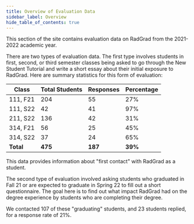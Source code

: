 ```yaml
---
title: Overview of Evaluation Data
sidebar_label: Overview
hide_table_of_contents: true
---
```


This section of the site contains evaluation data on RadGrad from the 2021-2022 academic year. 

There are two types of evaluation data. The first type involves students in first, second, or third semester classes being asked to go through the New Student Tutorial and write a short essay about their initial exposure to RadGrad. Here are summary statistics for this form of evaluation: 

| Class     | Total Students | Responses | Percentage |
|-----------|----------------|-----------|------------|
| 111, F21  | 204            | 55        | 27%        |
| 111, S22  | 42             | 41        | 97%        |
| 211, S22  | 136            | 42        | 31%        |
| 314, F21  | 56             | 25        | 45%        |
| 314, S22  | 37             | 24        | 65%        |
| **Total** | **475**        | **187**   | **39%**    |

This data provides information about "first contact" with RadGrad as a student.

The second type of evaluation involved asking students who graduated in Fall 21 or are expected to graduate in Spring 22 to fill out a short questionnaire. The goal here is to find out what impact RadGrad had on the degree experience by students who are completing their degree.

We contacted 107 of these "graduating" students, and 23 students replied, for a response rate of 21%.
